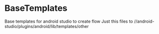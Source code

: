 # BaseTemplates
Base templates for android studio to create flow
Just this files to //android-studio/plugins/android/lib/templates/other
